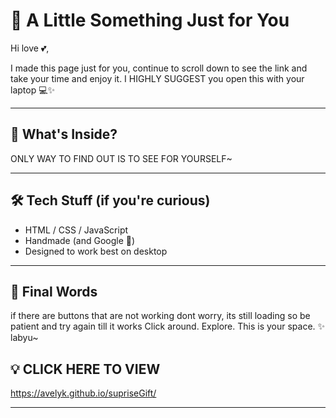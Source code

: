 
# 💖 A Little Something Just for You

Hi love 💕,

I made this page just for you, continue to scroll down to see the link and take your time and enjoy it. I HIGHLY SUGGEST you open this with your laptop 💻✨

---

## 📖 What's Inside?

ONLY WAY TO FIND OUT IS TO SEE FOR YOURSELF~

---

## 🛠 Tech Stuff (if you're curious)

- HTML / CSS / JavaScript
- Handmade (and Google 🥲)
- Designed to work best on desktop

---

## 💬 Final Words

if there are buttons that are not working dont worry, its still loading so be patient and try again till it works
Click around. Explore. This is your space. ✨ labyu~

## 💡 CLICK HERE TO VIEW

https://avelyk.github.io/supriseGift/

---

